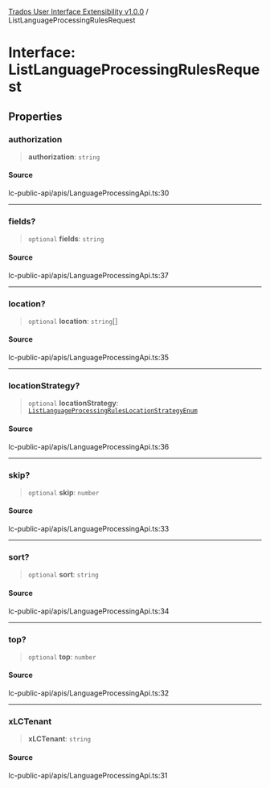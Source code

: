 [Trados User Interface Extensibility v1.0.0](../wiki/globals) / ListLanguageProcessingRulesRequest

# Interface: ListLanguageProcessingRulesRequest

## Properties

### authorization

> **authorization**: `string`

#### Source

lc-public-api/apis/LanguageProcessingApi.ts:30

***

### fields?

> `optional` **fields**: `string`

#### Source

lc-public-api/apis/LanguageProcessingApi.ts:37

***

### location?

> `optional` **location**: `string`[]

#### Source

lc-public-api/apis/LanguageProcessingApi.ts:35

***

### locationStrategy?

> `optional` **locationStrategy**: [`ListLanguageProcessingRulesLocationStrategyEnum`](../wiki/Type.ListLanguageProcessingRulesLocationStrategyEnum)

#### Source

lc-public-api/apis/LanguageProcessingApi.ts:36

***

### skip?

> `optional` **skip**: `number`

#### Source

lc-public-api/apis/LanguageProcessingApi.ts:33

***

### sort?

> `optional` **sort**: `string`

#### Source

lc-public-api/apis/LanguageProcessingApi.ts:34

***

### top?

> `optional` **top**: `number`

#### Source

lc-public-api/apis/LanguageProcessingApi.ts:32

***

### xLCTenant

> **xLCTenant**: `string`

#### Source

lc-public-api/apis/LanguageProcessingApi.ts:31
